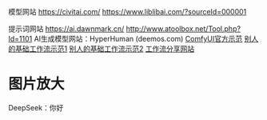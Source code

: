 模型网站 https://civitai.com/ 
        https://www.liblibai.com/?sourceId=000001

提示词网站 https://ai.dawnmark.cn/ 
          http://www.atoolbox.net/Tool.php?Id=1101
AI生成模型网站：HyperHuman (deemos.com)
[ComfyUI官方示范](https://comfyanonymous.github.io/ComfyUI_examples/)
[别人的基础工作流示范1](https://github.com/cubiq/ComfyUI_Workflows)
[别人的基础工作流示范2](https://github.com/wyrde/wyrde-comfyui-workflows)
[工作流分享网站](https://comfyworkflows.com/)
# 图片放大
DeepSeek：你好